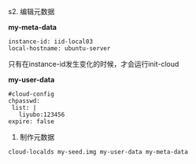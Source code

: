 s2. 编辑元数据

**my-meta-data**
```
instance-id: iid-local03
local-hostname: ubuntu-server
```
只有在instance-id发生变化的时候，才会运行init-cloud

**my-user-data**
```
#cloud-config
chpasswd:
 list: |
   liyubo:123456
expire: false
```

1. 制作元数据

```
cloud-localds my-seed.img my-user-data my-meta-data
```

